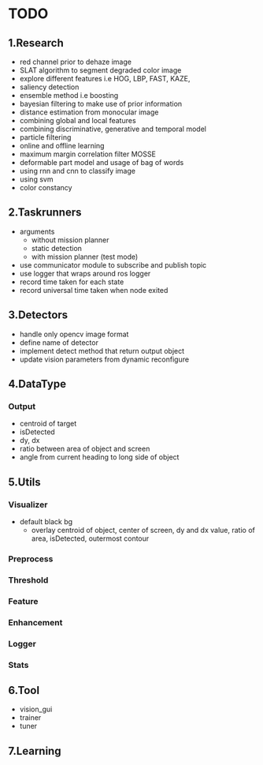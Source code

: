 # TODO

## 1.Research 
- red channel prior to dehaze image 
- SLAT algorithm to segment degraded color image 
- explore different features i.e HOG, LBP, FAST, KAZE, 
- saliency detection 
- ensemble method i.e boosting 
- bayesian filtering to make use of prior information 
- distance estimation from monocular image 
- combining global and local features
- combining discriminative, generative and temporal model 
- particle filtering 
- online and offline learning 
- maximum margin correlation filter MOSSE
- deformable part model and usage of bag of words
- using rnn and cnn to classify image 
- using svm 
- color constancy 

## 2.Taskrunners
- arguments
  - without mission planner
  - static detection 
  - with mission planner (test mode)
- use communicator module to subscribe and publish topic 
- use logger that wraps around ros logger 
- record time taken for each state 
- record universal time taken when node exited

## 3.Detectors
- handle only opencv image format 
- define name of detector 
- implement detect method that return output object 
- update vision parameters from dynamic reconfigure 

## 4.DataType 
### Output
- centroid of target 
- isDetected  
- dy, dx
- ratio between area of object and screen 
- angle from current heading to long side of object 


## 5.Utils

### Visualizer
- default black bg
  - overlay centroid of object, center of screen, dy and dx value, ratio of area, isDetected, outermost contour 

### Preprocess 
### Threshold 
### Feature
### Enhancement
### Logger
### Stats 

## 6.Tool
- vision_gui
- trainer
- tuner 

## 7.Learning 

